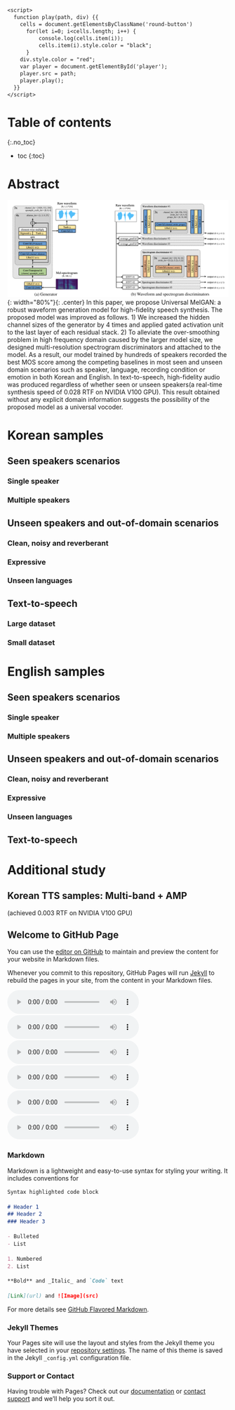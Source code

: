   <head>
    <meta charset="UTF-8">
    
    <script>
      function play(path, div) {{
        cells = document.getElementsByClassName('round-button')
          for(let i=0; i<cells.length; i++) {
              console.log(cells.item(i));
              cells.item(i).style.color = "black";
          }
        div.style.color = "red";
        var player = document.getElementById('player');
        player.src = path;
        player.play();
      }}
    </script>
    
  <link rel="stylesheet" href="https://use.fontawesome.com/releases/v5.8.2/css/all.css" integrity="sha384-oS3vJWv+0UjzBfQzYUhtDYW+Pj2yciDJxpsK1OYPAYjqT085Qq/1cq5FLXAZQ7Ay" crossorigin="anonymous">
  <style>
  .audio-cell {
    /* Center audio widgets in the table cell. */
    text-align: center;
    padding-bottom: 1px;
    padding-top: 1px;
  }
  .audio-cell-padded { 
    text-align: center;
    padding-bottom: 10px;
    padding-top: 10px;
  }
  .audio-header {
    text-align: left;
    /* Don't wrap header text. */
    white-space: nowrap;
    /* Some breaking space between headers for readability. */   
    padding-right: 5px; 
    padding-left: 5px; 
  }
  .reference-cell {
    /* For uniformity and to wrap long reference text, limit the reference cell's width. */
    width: 25%;
    padding-top: 20px;
    padding-bottom: 20px;
  }
  .sample audio {
    vertical-align: middle;
    padding-left: 3px;
    padding-right: 3px;
  }

  .round-button {
    box-sizing: border-box;
    display:block;
    width:30px;
    height:30px;
    padding-top: 8px;
    padding-left: 3px;
    line-height: 6px;
    border: 1.2px solid #000;
    border-radius: 50%;
    color: #000;
    text-align:center;
    background-color: rgba(0,0,0,0.00);
    font-size:6px;
    box-shadow: 0px 0px 2px rgba(0,0,0,1);
    transition: all 0.2s ease;
  }
  .round-button:hover {
    background-color: rgba(0,0,0,0.0);
    box-shadow: 0px 0px 4px rgba(0,0,0,1);
  }
  .round-button:active {
    background-color: rgba(0,0,0,0.01);
    box-shadow: 0px 0px 1px rgba(0,0,0,1);
  }
  </style>
  </head>


# Table of contents
{:.no_toc}
* toc
{:toc}

# Abstract
![Image](figure1.png){: width="80%"}{: .center}
In this paper, we propose Universal MelGAN: a robust waveform generation model for high-fidelity speech synthesis. The proposed model was improved as follows. 1) We increased the hidden channel sizes of the generator by 4 times and applied gated activation unit to the last layer of each residual stack. 2) To alleviate the over-smoothing problem in high frequency domain caused by the larger model size, we designed multi-resolution spectrogram discriminators and attached to the model. As a result, our model trained by hundreds of speakers recorded the best MOS score among the competing baselines in most seen and unseen domain scenarios such as speaker, language, recording condition or emotion in both Korean and English. In text-to-speech, high-fidelity audio was produced regardless of whether seen or unseen speakers(a real-time synthesis speed of 0.028 RTF on NVIDIA V100 GPU). This result obtained without any explicit domain information suggests the possibility of the proposed model as a universal vocoder.

# Korean samples

## Seen speakers scenarios

### Single speaker

### Multiple speakers

## Unseen speakers and out-of-domain scenarios

### Clean, noisy and reverberant

### Expressive

### Unseen languages

## Text-to-speech

### Large dataset

### Small dataset


# English samples

## Seen speakers scenarios

### Single speaker

### Multiple speakers

## Unseen speakers and out-of-domain scenarios

### Clean, noisy and reverberant

### Expressive

### Unseen languages

## Text-to-speech

# Additional study

## Korean TTS samples: Multi-band + AMP
(achieved 0.003 RTF on NVIDIA V100 GPU)

## Welcome to GitHub Page

You can use the [editor on GitHub](https://github.com/kallavinka8045/icassp2021/edit/gh-pages/index.md) to maintain and preview the content for your website in Markdown files.

Whenever you commit to this repository, GitHub Pages will run [Jekyll](https://jekyllrb.com/) to rebuild the pages in your site, from the content in your Markdown files.

<tr>
  <td><audio controls ><source src="wav_for_mos/eng/wavernn/eng_seen_single/LJ021-0045.wav" type="audio/wav"></audio></td>
  <td><audio controls ><source src="wav_for_mos/eng/wavernn/eng_seen_single/LJ021-0045.wav" type="audio/wav"></audio></td>
  <td><audio controls ><source src="wav_for_mos/eng/wavernn/eng_seen_single/LJ021-0045.wav" type="audio/wav"></audio></td>
  <td><audio controls ><source src="wav_for_mos/eng/wavernn/eng_seen_single/LJ021-0045.wav" type="audio/wav"></audio></td>
  <td><audio controls ><source src="wav_for_mos/eng/wavernn/eng_seen_single/LJ021-0045.wav" type="audio/wav"></audio></td>
  <td><audio controls ><source src="wav_for_mos/eng/wavernn/eng_seen_single/LJ021-0045.wav" type="audio/wav"></audio></td>
</tr>

### Markdown

Markdown is a lightweight and easy-to-use syntax for styling your writing. It includes conventions for

```markdown
Syntax highlighted code block

# Header 1
## Header 2
### Header 3

- Bulleted
- List

1. Numbered
2. List

**Bold** and _Italic_ and `Code` text

[Link](url) and ![Image](src)
```

For more details see [GitHub Flavored Markdown](https://guides.github.com/features/mastering-markdown/).

### Jekyll Themes

Your Pages site will use the layout and styles from the Jekyll theme you have selected in your [repository settings](https://github.com/kallavinka8045/icassp2021/settings). The name of this theme is saved in the Jekyll `_config.yml` configuration file.

### Support or Contact

Having trouble with Pages? Check out our [documentation](https://docs.github.com/categories/github-pages-basics/) or [contact support](https://github.com/contact) and we’ll help you sort it out.
